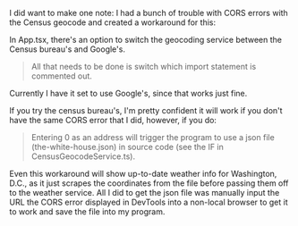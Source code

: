 I did want to make one note: I had a bunch of trouble with CORS errors with the Census geocode and created a workaround for this: 

In App.tsx, there's an option to switch the geocoding service between the Census bureau's and Google's. 

> All that needs to be done is switch which import statement is commented out. 

Currently I have it set to use Google's, since that works just fine. 

If you try the census bureau's, I'm pretty confident it will work if you don't have the same CORS error that I did, however, if you do:

> Entering 0 as an address will trigger the program to use a json file (the-white-house.json) in source code (see the IF in CensusGeocodeService.ts). 

Even this workaround will show up-to-date weather info for Washington, D.C., as it just scrapes the coordinates from the file before passing them off to the weather service. All I did to get the json file was manually input the URL the CORS error displayed in DevTools into a non-local browser to get it to work and save the file into my program. 

